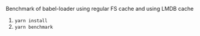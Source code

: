 Benchmark of babel-loader using regular FS cache and using LMDB cache

1. `yarn install`
2. `yarn benchmark`
